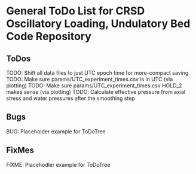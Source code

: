 # General ToDo List for CRSD Oscillatory Loading, Undulatory Bed Code Repository
## ToDos
TODO: Shift all data files to just UTC epoch time for more-compact saving
TODO: Make sure params/UTC_experiment_times.csv is in UTC (via plotting)
TODO: Make sure params/UTC_experiment_times.csv HOLD_2 makes sense (via plotting)
TODO: Calculate effective pressure from axial stress and water pressures after the smoothing step

## Bugs
BUG: Placeholder example for ToDoTree

## FixMes
FIXME: Placehodler example for ToDoTree

